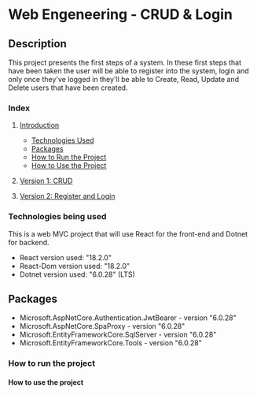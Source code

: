 # Web Engeneering - CRUD & Login

## Description
This project presents the first steps of a system. In these first steps that have been taken the user will be able to register into the system, login and only once they've logged in they'll be able to Create, Read, Update and Delete users that have been created. 

### Index
1. [Introduction](#introduction)
   - [Technologies Used](#technologies-used)
   - [Packages](#packages)
   - [How to Run the Project](#how-to-run-the-project)
   - [How to Use the Project](#how-to-use-the-project)
  
2. [Version 1: CRUD](#version-1-crud)

3. [Version 2: Register and Login](#version-2-register-and-login)

### Technologies being used
This is a web MVC project that will use React for the front-end and Dotnet for backend. 
- React version used: "18.2.0"
- React-Dom version used: "18.2.0"
- Dotnet version used: "6.0.28" (LTS)

## Packages
- Microsoft.AspNetCore.Authentication.JwtBearer - version "6.0.28"
- Microsoft.AspNetCore.SpaProxy - version "6.0.28"
- Microsoft.EntityFrameworkCore.SqlServer - version "6.0.28"
- Microsoft.EntityFrameworkCore.Tools - version "6.0.28"


### How to run the project

#### How to use the project
